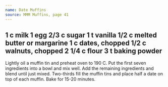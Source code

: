 ```yaml
---
name: Date Muffins
source: MMM Muffins, page 41
---
```

1 c milk
1 egg
2/3 c sugar
1 t vanilla
1/2 c melted butter or margarine
1 c dates, chopped
1/2 c walnuts, chopped
2 1/4 c flour
3 t baking powder
---
Lightly oil a muffin tin and preheat oven to 190 C.
Put the first seven ingredients into a bowl and mix well.  Add the remaining ingredients and blend until just mixed.  Two-thirds fill the muffin tins and place half a date on top of each muffin.  Bake for 15-20 minutes.

